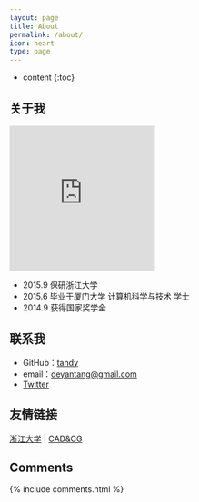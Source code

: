 ```yaml
---
layout: page
title: About
permalink: /about/
icon: heart
type: page
---
```


* content
{:toc}

## 关于我

<iframe src="https://tandy123.github.io/images/Totoro.png" style="border: 0;height: 256px;width: 256px;overflow: hidden;" frameBorder="0"></iframe>

* 2015.9 保研浙江大学
* 2015.6 毕业于厦门大学 计算机科学与技术 学士
* 2014.9 获得国家奖学金

## 联系我

* GitHub：[tandy](https://github.com/tandy123)
* email：deyantang@gmail.com
* [Twitter](https://twitter.com/tandy123)


## 友情链接

[浙江大学](http://www.zju.edu.cn/) \| [CAD&CG](http://www.cad.zju.edu.cn/)

## Comments

{% include comments.html %}
